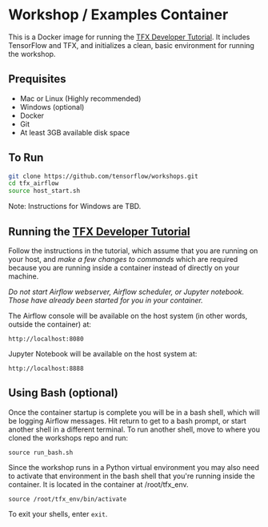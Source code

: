 # Workshop / Examples Container

This is a Docker image for running the
[TFX Developer Tutorial](https://www.tensorflow.org/tfx/tutorials/tfx/workshop).
It includes TensorFlow and TFX, and initializes a clean, basic environment for
running the workshop.

## Prequisites

* Mac or Linux (Highly recommended)
* Windows (optional)
* Docker
* Git
* At least 3GB available disk space

## To Run

```bash
git clone https://github.com/tensorflow/workshops.git
cd tfx_airflow
source host_start.sh
```

Note: Instructions for Windows are TBD.

## Running the [TFX Developer Tutorial](https://www.tensorflow.org/tfx/tutorials/tfx/workshop)

Follow the instructions in the tutorial, which assume that you are running on
your host, and *make a few changes to commands* which are required because you
are running inside a container instead of directly on your machine.

*Do not start Airflow webserver, Airflow scheduler, or Jupyter notebook. Those
have already been started for you in your container.*

The Airflow console will be available on the host system (in other words,
outside the container) at:

`http://localhost:8080`

Jupyter Notebook will be available on the host system at:

`http://localhost:8888`

## Using Bash (optional)

Once the container startup is complete you will be in a bash shell, which will
be logging Airflow messages.  Hit return to get to a bash prompt, or start
another shell in a different terminal. To run another shell, move to where you
cloned the workshops repo and run:

`source run_bash.sh`

Since the workshop runs in a Python virtual environment you may also need to
activate that environment in the bash shell that you're running inside the
container.  It is located in the container at /root/tfx_env.

`source /root/tfx_env/bin/activate`

To exit your shells, enter `exit`.
